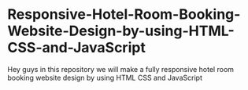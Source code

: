# Responsive-Hotel-Room-Booking-Website-Design-by-using-HTML-CSS-and-JavaScript
Hey guys in this repository we will make a fully responsive hotel room booking website design by using HTML CSS and JavaScript
